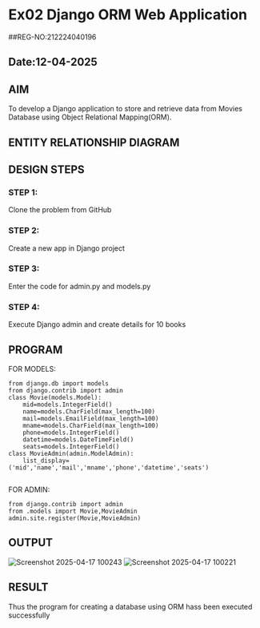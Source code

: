 # Ex02 Django ORM Web Application
##REG-NO:212224040196
## Date:12-04-2025 

## AIM
To develop a Django application to store and retrieve data from Movies Database using Object Relational Mapping(ORM).

## ENTITY RELATIONSHIP DIAGRAM



## DESIGN STEPS

### STEP 1:
Clone the problem from GitHub

### STEP 2:
Create a new app in Django project

### STEP 3:
Enter the code for admin.py and models.py

### STEP 4:
Execute Django admin and create details for 10 books

## PROGRAM
FOR MODELS:
```
from django.db import models
from django.contrib import admin
class Movie(models.Model):
    mid=models.IntegerField()
    name=models.CharField(max_length=100)
    mail=models.EmailField(max_length=100)
    mname=models.CharField(max_length=100)
    phone=models.IntegerField()
    datetime=models.DateTimeField()
    seats=models.IntegerField()
class MovieAdmin(admin.ModelAdmin):
    list_display=('mid','name','mail','mname','phone','datetime','seats')


```
FOR ADMIN:
```
from django.contrib import admin
from .models import Movie,MovieAdmin
admin.site.register(Movie,MovieAdmin)

```




## OUTPUT

![Screenshot 2025-04-17 100243](https://github.com/user-attachments/assets/57be7e61-f0ad-4e3f-838a-2742a7f83392)
![Screenshot 2025-04-17 100221](https://github.com/user-attachments/assets/ea20d7cf-c779-438d-b301-2f657d08cf9c)




## RESULT
Thus the program for creating a database using ORM hass been executed successfully
